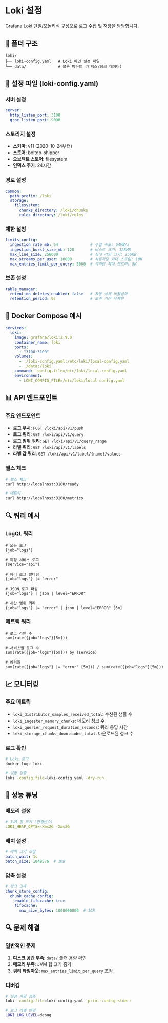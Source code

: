 # Loki 설정

Grafana Loki 단일/모놀리식 구성으로 로그 수집 및 저장을 담당합니다.

## 📁 폴더 구조

```
loki/
├── loki-config.yaml   # Loki 메인 설정 파일
└── data/              # 볼륨 마운트 (인덱스/청크 데이터)
```

## 🔧 설정 파일 (loki-config.yaml)

### 서버 설정
```yaml
server:
  http_listen_port: 3100
  grpc_listen_port: 9096
```

### 스토리지 설정
- **스키마**: v11 (2020-10-24부터)
- **스토어**: boltdb-shipper
- **오브젝트 스토어**: filesystem
- **인덱스 주기**: 24시간

### 경로 설정
```yaml
common:
  path_prefix: /loki
  storage:
    filesystem:
      chunks_directory: /loki/chunks
      rules_directory: /loki/rules
```

### 제한 설정
```yaml
limits_config:
  ingestion_rate_mb: 64              # 수집 속도: 64MB/s
  ingestion_burst_size_mb: 128       # 버스트 크기: 128MB
  max_line_size: 256000              # 최대 라인 크기: 256KB
  max_streams_per_user: 10000        # 사용자당 최대 스트림: 10K
  max_entries_limit_per_query: 5000  # 쿼리당 최대 엔트리: 5K
```

### 보존 설정
```yaml
table_manager:
  retention_deletes_enabled: false   # 자동 삭제 비활성화
  retention_period: 0s               # 보존 기간 무제한
```

## 🚀 Docker Compose 예시

```yaml
services:
  loki:
    image: grafana/loki:2.9.0
    container_name: loki
    ports:
      - "3100:3100"
    volumes:
      - ./loki-config.yaml:/etc/loki/local-config.yaml
      - ./data:/loki
    command: -config.file=/etc/loki/local-config.yaml
    environment:
      - LOKI_CONFIG_FILE=/etc/loki/local-config.yaml
```

## 📊 API 엔드포인트

### 주요 엔드포인트
- **로그 푸시**: `POST /loki/api/v1/push`
- **로그 쿼리**: `GET /loki/api/v1/query`
- **로그 범위 쿼리**: `GET /loki/api/v1/query_range`
- **라벨 쿼리**: `GET /loki/api/v1/labels`
- **라벨 값 쿼리**: `GET /loki/api/v1/label/{name}/values`

### 헬스 체크
```bash
# 헬스 체크
curl http://localhost:3100/ready

# 메트릭
curl http://localhost:3100/metrics
```

## 🔍 쿼리 예시

### LogQL 쿼리
```logql
# 모든 로그
{job="logs"}

# 특정 서비스 로그
{service="api"}

# 에러 로그 필터링
{job="logs"} |= "error"

# JSON 로그 파싱
{job="logs"} | json | level="ERROR"

# 시간 범위 쿼리
{job="logs"} |= "error" | json | level="ERROR" [5m]
```

### 메트릭 쿼리
```logql
# 로그 라인 수
sum(rate({job="logs"}[5m]))

# 서비스별 로그 수
sum(rate({job="logs"}[5m])) by (service)

# 에러율
sum(rate({job="logs"} |= "error" [5m])) / sum(rate({job="logs"}[5m]))
```

## 📈 모니터링

### 주요 메트릭
- `loki_distributor_samples_received_total`: 수신된 샘플 수
- `loki_ingester_memory_chunks`: 메모리 청크 수
- `loki_querier_request_duration_seconds`: 쿼리 응답 시간
- `loki_storage_chunks_downloaded_total`: 다운로드된 청크 수

### 로그 확인
```bash
# Loki 로그
docker logs loki

# 설정 검증
loki -config.file=loki-config.yaml -dry-run
```

## 🔧 성능 튜닝

### 메모리 설정
```yaml
# JVM 힙 크기 (환경변수)
LOKI_HEAP_OPTS=-Xmx2G -Xms2G
```

### 배치 설정
```yaml
# 배치 크기 조정
batch_wait: 1s
batch_size: 1048576  # 1MB
```

### 압축 설정
```yaml
# 청크 압축
chunk_store_config:
  chunk_cache_config:
    enable_fifocache: true
    fifocache:
      max_size_bytes: 1000000000  # 1GB
```

## 🔍 문제 해결

### 일반적인 문제
1. **디스크 공간 부족**: `data/` 폴더 용량 확인
2. **메모리 부족**: JVM 힙 크기 증가
3. **쿼리 타임아웃**: `max_entries_limit_per_query` 조정

### 디버깅
```bash
# 설정 파일 검증
loki -config.file=loki-config.yaml -print-config-stderr

# 로그 레벨 변경
LOKI_LOG_LEVEL=debug
```

